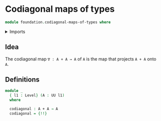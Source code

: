# Codiagonal maps of types

```agda
module foundation.codiagonal-maps-of-types where
```

<details><summary>Imports</summary>

```agda
open import foundation.universe-levels

open import foundation-core.coproduct-types
```

</details>

## Idea

The codiagonal map `∇ : A + A → A` of `A` is the map that projects `A + A` onto
`A`.

## Definitions

```agda
module _
  { l1 : Level} (A : UU l1)
  where

  codiagonal : A + A → A
  codiagonal = {!!}
```
